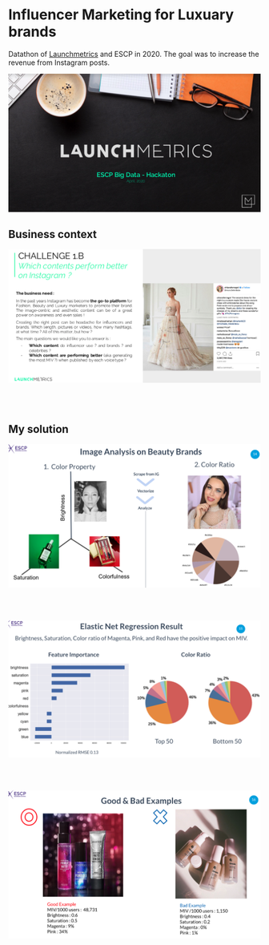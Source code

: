 # Influencer Marketing for Luxuary brands
Datathon of [Launchmetrics](https://www.launchmetrics.com/) and ESCP in 2020. The goal was to increase the revenue from Instagram posts.

<p align="center">
<img src="./images/Launchmetcis.png" alt="" width="600">
</p>

## Business context
<p align="center">
<img src="./images/Challenge.png" alt="" width="700">
</p>
<br><br>

## My solution

<p align="center">
<img src="./images/Color property.png" alt="" width="600">
</p>
<br><br>
<p align="center">
<img src="./images/Result.png" alt="" width="600">
</p>
<br><br>
<p align="center">
<img src="./images/Suggestion.png" alt="" width="600">
</p>
